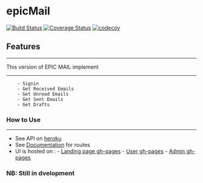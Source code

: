 # epicMail

[![Build Status](https://travis-ci.com/debelistic/epicMail.svg?branch=ft-api-endpoints-164351273)](https://travis-ci.com/debelistic/epicMail) [![Coverage Status](https://coveralls.io/repos/github/debelistic/epicMail/badge.svg?branch=ft-api-endpoints-164351273)](https://coveralls.io/github/debelistic/epicMail?branch=ft-api-endpoints-164351273) [![codecov](https://codecov.io/gh/debelistic/epicMail/branch/ft-api-endpoints-164351273/graph/badge.svg)](https://codecov.io/gh/debelistic/epicMail)

## Features

---

This version of EPIC MAIL implement

---

``` - Signup
    - Signin
    - Get Received Emails
    - Get Unread Emails
    - Get Sent Emails
    - Get Drafts
```

### How to Use

---

- See API on [heroku](cmailwithds.herokuapp.com)
- See [Documentation](https://epicmailwithds.herokuapp.com/api-docs/) for routes
- UI is hosted on :
        - [Landing page gh-pages](https://debelistic.github.io/epicMail/UI/index.html)
        - [User gh-pages](https://debelistic.github.io/epicMail/UI/user.html)
        - [Admin gh-pages](https://debelistic.github.io/epicMail/UI/admin.html)



### NB: Still in dvelopment